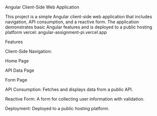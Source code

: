 Angular Client-Side Web Application

This project is a simple Angular client-side web application that includes navigation, API consumption, and a reactive form. The application demonstrates basic Angular features and is deployed to a public hosting platform vercel: angular-assignment-pi.vercel.app

Features

Client-Side Navigation:

Home Page

API Data Page

Form Page

API Consumption: Fetches and displays data from a public API.

Reactive Form: A form for collecting user information with validation.

Deployment: Deployed to a public hosting platform.
